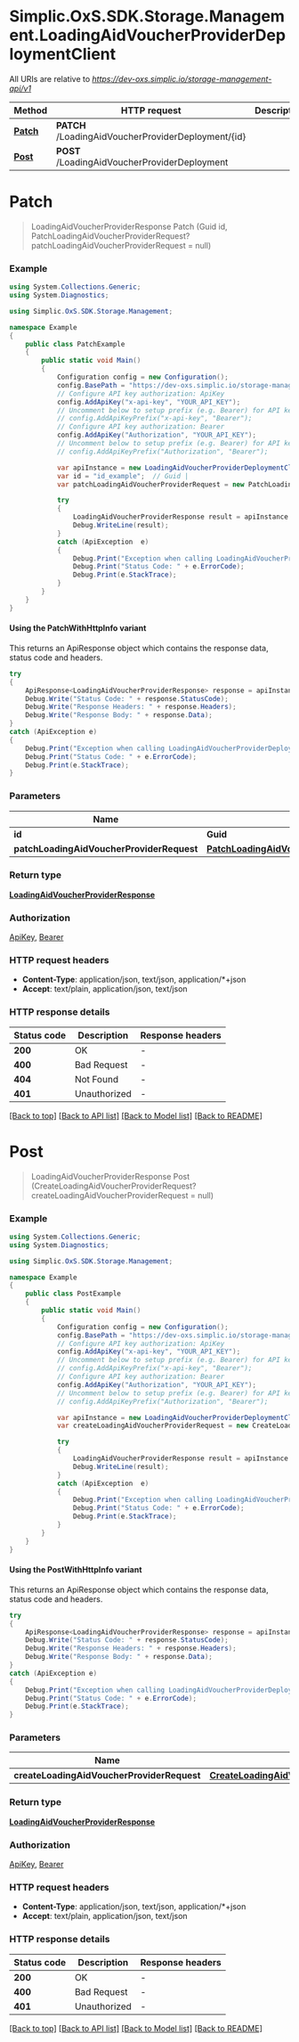 # Simplic.OxS.SDK.Storage.Management.LoadingAidVoucherProviderDeploymentClient

All URIs are relative to *https://dev-oxs.simplic.io/storage-management-api/v1*

| Method | HTTP request | Description |
|--------|--------------|-------------|
| [**Patch**](LoadingAidVoucherProviderDeploymentClient.md#loadingaidvoucherproviderdeploymentidpatch) | **PATCH** /LoadingAidVoucherProviderDeployment/{id} |  |
| [**Post**](LoadingAidVoucherProviderDeploymentClient.md#loadingaidvoucherproviderdeploymentpost) | **POST** /LoadingAidVoucherProviderDeployment |  |

<a id="loadingaidvoucherproviderdeploymentidpatch"></a>
# **Patch**
> LoadingAidVoucherProviderResponse Patch (Guid id, PatchLoadingAidVoucherProviderRequest? patchLoadingAidVoucherProviderRequest = null)



### Example
```csharp
using System.Collections.Generic;
using System.Diagnostics;

using Simplic.OxS.SDK.Storage.Management;

namespace Example
{
    public class PatchExample
    {
        public static void Main()
        {
            Configuration config = new Configuration();
            config.BasePath = "https://dev-oxs.simplic.io/storage-management-api/v1";
            // Configure API key authorization: ApiKey
            config.AddApiKey("x-api-key", "YOUR_API_KEY");
            // Uncomment below to setup prefix (e.g. Bearer) for API key, if needed
            // config.AddApiKeyPrefix("x-api-key", "Bearer");
            // Configure API key authorization: Bearer
            config.AddApiKey("Authorization", "YOUR_API_KEY");
            // Uncomment below to setup prefix (e.g. Bearer) for API key, if needed
            // config.AddApiKeyPrefix("Authorization", "Bearer");

            var apiInstance = new LoadingAidVoucherProviderDeploymentClient(config);
            var id = "id_example";  // Guid | 
            var patchLoadingAidVoucherProviderRequest = new PatchLoadingAidVoucherProviderRequest?(); // PatchLoadingAidVoucherProviderRequest? |  (optional) 

            try
            {
                LoadingAidVoucherProviderResponse result = apiInstance.Patch(id, patchLoadingAidVoucherProviderRequest);
                Debug.WriteLine(result);
            }
            catch (ApiException  e)
            {
                Debug.Print("Exception when calling LoadingAidVoucherProviderDeploymentClient.Patch: " + e.Message);
                Debug.Print("Status Code: " + e.ErrorCode);
                Debug.Print(e.StackTrace);
            }
        }
    }
}
```

#### Using the PatchWithHttpInfo variant
This returns an ApiResponse object which contains the response data, status code and headers.

```csharp
try
{
    ApiResponse<LoadingAidVoucherProviderResponse> response = apiInstance.PatchWithHttpInfo(id, patchLoadingAidVoucherProviderRequest);
    Debug.Write("Status Code: " + response.StatusCode);
    Debug.Write("Response Headers: " + response.Headers);
    Debug.Write("Response Body: " + response.Data);
}
catch (ApiException e)
{
    Debug.Print("Exception when calling LoadingAidVoucherProviderDeploymentClient.PatchWithHttpInfo: " + e.Message);
    Debug.Print("Status Code: " + e.ErrorCode);
    Debug.Print(e.StackTrace);
}
```

### Parameters

| Name | Type | Description | Notes |
|------|------|-------------|-------|
| **id** | **Guid** |  |  |
| **patchLoadingAidVoucherProviderRequest** | [**PatchLoadingAidVoucherProviderRequest?**](PatchLoadingAidVoucherProviderRequest?.md) |  | [optional]  |

### Return type

[**LoadingAidVoucherProviderResponse**](LoadingAidVoucherProviderResponse.md)

### Authorization

[ApiKey](../README.md#ApiKey), [Bearer](../README.md#Bearer)

### HTTP request headers

 - **Content-Type**: application/json, text/json, application/*+json
 - **Accept**: text/plain, application/json, text/json


### HTTP response details
| Status code | Description | Response headers |
|-------------|-------------|------------------|
| **200** | OK |  -  |
| **400** | Bad Request |  -  |
| **404** | Not Found |  -  |
| **401** | Unauthorized |  -  |

[[Back to top]](#) [[Back to API list]](../README.md#documentation-for-api-endpoints) [[Back to Model list]](../README.md#documentation-for-models) [[Back to README]](../README.md)

<a id="loadingaidvoucherproviderdeploymentpost"></a>
# **Post**
> LoadingAidVoucherProviderResponse Post (CreateLoadingAidVoucherProviderRequest? createLoadingAidVoucherProviderRequest = null)



### Example
```csharp
using System.Collections.Generic;
using System.Diagnostics;

using Simplic.OxS.SDK.Storage.Management;

namespace Example
{
    public class PostExample
    {
        public static void Main()
        {
            Configuration config = new Configuration();
            config.BasePath = "https://dev-oxs.simplic.io/storage-management-api/v1";
            // Configure API key authorization: ApiKey
            config.AddApiKey("x-api-key", "YOUR_API_KEY");
            // Uncomment below to setup prefix (e.g. Bearer) for API key, if needed
            // config.AddApiKeyPrefix("x-api-key", "Bearer");
            // Configure API key authorization: Bearer
            config.AddApiKey("Authorization", "YOUR_API_KEY");
            // Uncomment below to setup prefix (e.g. Bearer) for API key, if needed
            // config.AddApiKeyPrefix("Authorization", "Bearer");

            var apiInstance = new LoadingAidVoucherProviderDeploymentClient(config);
            var createLoadingAidVoucherProviderRequest = new CreateLoadingAidVoucherProviderRequest?(); // CreateLoadingAidVoucherProviderRequest? |  (optional) 

            try
            {
                LoadingAidVoucherProviderResponse result = apiInstance.Post(createLoadingAidVoucherProviderRequest);
                Debug.WriteLine(result);
            }
            catch (ApiException  e)
            {
                Debug.Print("Exception when calling LoadingAidVoucherProviderDeploymentClient.Post: " + e.Message);
                Debug.Print("Status Code: " + e.ErrorCode);
                Debug.Print(e.StackTrace);
            }
        }
    }
}
```

#### Using the PostWithHttpInfo variant
This returns an ApiResponse object which contains the response data, status code and headers.

```csharp
try
{
    ApiResponse<LoadingAidVoucherProviderResponse> response = apiInstance.PostWithHttpInfo(createLoadingAidVoucherProviderRequest);
    Debug.Write("Status Code: " + response.StatusCode);
    Debug.Write("Response Headers: " + response.Headers);
    Debug.Write("Response Body: " + response.Data);
}
catch (ApiException e)
{
    Debug.Print("Exception when calling LoadingAidVoucherProviderDeploymentClient.PostWithHttpInfo: " + e.Message);
    Debug.Print("Status Code: " + e.ErrorCode);
    Debug.Print(e.StackTrace);
}
```

### Parameters

| Name | Type | Description | Notes |
|------|------|-------------|-------|
| **createLoadingAidVoucherProviderRequest** | [**CreateLoadingAidVoucherProviderRequest?**](CreateLoadingAidVoucherProviderRequest?.md) |  | [optional]  |

### Return type

[**LoadingAidVoucherProviderResponse**](LoadingAidVoucherProviderResponse.md)

### Authorization

[ApiKey](../README.md#ApiKey), [Bearer](../README.md#Bearer)

### HTTP request headers

 - **Content-Type**: application/json, text/json, application/*+json
 - **Accept**: text/plain, application/json, text/json


### HTTP response details
| Status code | Description | Response headers |
|-------------|-------------|------------------|
| **200** | OK |  -  |
| **400** | Bad Request |  -  |
| **401** | Unauthorized |  -  |

[[Back to top]](#) [[Back to API list]](../README.md#documentation-for-api-endpoints) [[Back to Model list]](../README.md#documentation-for-models) [[Back to README]](../README.md)

